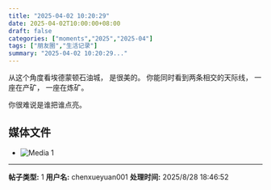 ```yaml
---
title: "2025-04-02 10:20:29"
date: 2025-04-02T10:00:00+08:00
draft: false
categories: ["moments","2025","2025-04"]
tags: ["朋友圈","生活记录"]
summary: "2025-04-02 10:20:29..."
---
```


从这个角度看埃德蒙顿石油城，
是很美的。
你能同时看到两条相交的天际线，
一座在产矿，
一座在炼矿。

你很难说是谁把谁点亮。

## 媒体文件

- ![Media 1](/Moments/photos/2025-04-02/202504021020290.jpg)

---

**帖子类型:** 1
**用户名:** chenxueyuan001
**处理时间:** 2025/8/28 18:46:52